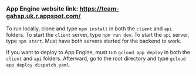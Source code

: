 ### App Engine website link: https://team-gahsp.uk.r.appspot.com/

To run locally, clone and type `npm install` in both the `client` and `api` folders. To start the `client` server, type `npm run dev`. To start the `api` server, type `npm start`. Must have both servers started for the backend to work.

If you want to deploy to App Engine, must run `gcloud app deploy` in both the `client` and `api` folders. Afterward, go to the root directory and type `gcloud app deploy dispatch.yaml`.